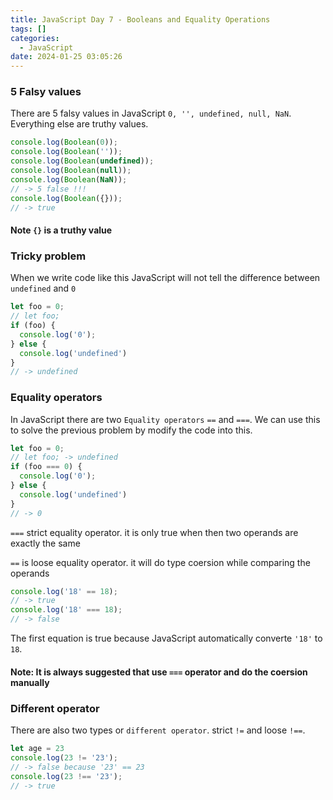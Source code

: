 ```yaml
---
title: JavaScript Day 7 - Booleans and Equality Operations
tags: []
categories:
  - JavaScript
date: 2024-01-25 03:05:26
---
```


### 5 Falsy values

There are 5 falsy values in JavaScript ```0, '', undefined, null, NaN```. Everything else are truthy values.

```JavaScript
console.log(Boolean(0));
console.log(Boolean(''));
console.log(Boolean(undefined));
console.log(Boolean(null));
console.log(Boolean(NaN));
// -> 5 false !!!
console.log(Boolean({}));
// -> true
```

#### Note ```{}``` is a truthy value

### Tricky problem

When we write code like this JavaScript will not tell the difference between ```undefined``` and ```0```

```JavaScript
let foo = 0;
// let foo;
if (foo) {
  console.log('0');
} else {
  console.log('undefined')
}
// -> undefined
```

### Equality operators

In JavaScript there are two ```Equality operators``` ```==``` and ```===```. We can use this to solve the previous problem by modify the code into this.

```JavaScript
let foo = 0;
// let foo; -> undefined
if (foo === 0) {
  console.log('0');
} else {
  console.log('undefined')
}
// -> 0
```

```===``` strict equality operator. it is only true when then two operands are exactly the same

```==``` is loose equality operator. it will do type coersion while comparing the operands

```JavaScript
console.log('18' == 18);
// -> true
console.log('18' === 18);
// -> false
```

The first equation is true because JavaScript automatically converte ```'18'``` to ```18```.

#### Note: It is always suggested that use ```===``` operator and do the coersion manually

### Different operator

There are also two types or ```different operator```. strict ```!=``` and loose ```!==```.

```JavaScript
let age = 23
console.log(23 != '23');
// -> false because '23' == 23
console.log(23 !== '23');
// -> true 
```

